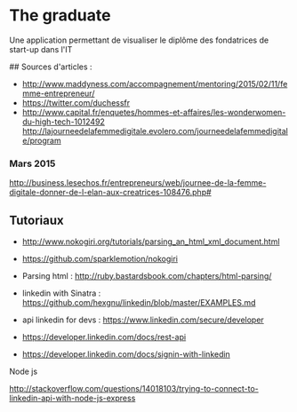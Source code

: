 # The graduate

Une application permettant de visualiser le diplôme des fondatrices de start-up dans l'IT

## Sources d'articles  :

- http://www.maddyness.com/accompagnement/mentoring/2015/02/11/femme-entrepreneur/
- https://twitter.com/duchessfr
- http://www.capital.fr/enquetes/hommes-et-affaires/les-wonderwomen-du-high-tech-1012492
 http://lajourneedelafemmedigitale.evolero.com/journeedelafemmedigitale/program

### Mars 2015
http://business.lesechos.fr/entrepreneurs/web/journee-de-la-femme-digitale-donner-de-l-elan-aux-creatrices-108476.php#



<!-- https://twitter.com/WomenWhoCode
https://twitter.com/GirlsinTech
https://twitter.com/GirlsWhoCode
https://twitter.com/girldevelopit
https://twitter.com/GirlzInWeb
https://twitter.com/GITParis -->


## Tutoriaux

- http://www.nokogiri.org/tutorials/parsing_an_html_xml_document.html
- https://github.com/sparklemotion/nokogiri
- Parsing html : http://ruby.bastardsbook.com/chapters/html-parsing/
- linkedin with Sinatra : https://github.com/hexgnu/linkedin/blob/master/EXAMPLES.md
- api linkedin for devs : https://www.linkedin.com/secure/developer




- https://developer.linkedin.com/docs/rest-api
- https://developer.linkedin.com/docs/signin-with-linkedin

Node js

http://stackoverflow.com/questions/14018103/trying-to-connect-to-linkedin-api-with-node-js-express
